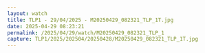 ```yaml
---
layout: watch
title: TLP1 - 29/04/2025 - M20250429_082321_TLP_1T.jpg
date: 2025-04-29 08:23:21
permalink: /2025/04/29/watch/M20250429_082321_TLP_1
capture: TLP1/2025/202504/20250428/M20250429_082321_TLP_1T.jpg
---
```

